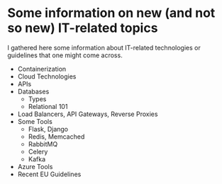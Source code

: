 # Some information on new (and not so new) IT-related topics

I gathered here some information about IT-related technologies or guidelines that one might come across. 

* Containerization
* Cloud Technologies
* APIs
* Databases
	- Types
	- Relational 101
* Load Balancers, API Gateways, Reverse Proxies
* Some Tools
	- Flask, Django
	- Redis, Memcached
	- RabbitMQ
	- Celery
	- Kafka
* Azure Tools
* Recent EU Guidelines
